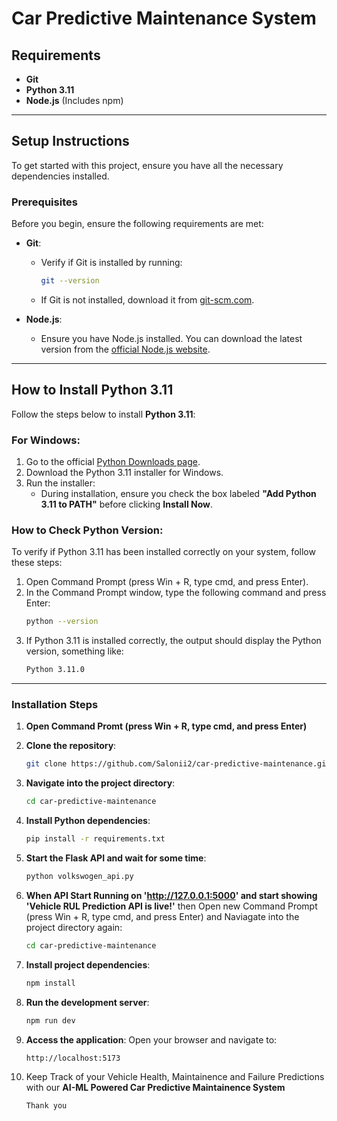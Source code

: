 # Car Predictive Maintenance System

## Requirements

- **Git**
- **Python 3.11**
- **Node.js** (Includes npm)

---

## Setup Instructions

To get started with this project, ensure you have all the necessary dependencies installed.

### Prerequisites

Before you begin, ensure the following requirements are met:

- **Git**:
  - Verify if Git is installed by running:
    ```bash
    git --version
    ```
  - If Git is not installed, download it from [git-scm.com](https://git-scm.com/downloads).

- **Node.js**:
  - Ensure you have Node.js installed. You can download the latest version from the [official Node.js website](https://nodejs.org/).

---

## How to Install Python 3.11

Follow the steps below to install **Python 3.11**:

### For Windows:
1. Go to the official [Python Downloads page](https://www.python.org/downloads/release/python-3110/).
2. Download the Python 3.11 installer for Windows.
3. Run the installer:
   - During installation, ensure you check the box labeled **"Add Python 3.11 to PATH"** before clicking **Install Now**.
  
### How to Check Python Version:

To verify if Python 3.11 has been installed correctly on your system, follow these steps:

1. Open Command Prompt (press Win + R, type cmd, and press Enter).
2. In the Command Prompt window, type the following command and press Enter:
   ```bash
   python --version

3. If Python 3.11 is installed correctly, the output should display the Python version, something like:
   ```bash
   Python 3.11.0
   
---

### Installation Steps

1. **Open Command Promt (press Win + R, type cmd, and press Enter)**

2. **Clone the repository**:
   ```bash
   git clone https://github.com/Salonii2/car-predictive-maintenance.git

3. **Navigate into the project directory**:
   ```bash
   cd car-predictive-maintenance

4. **Install Python dependencies**:
   ```bash
   pip install -r requirements.txt

5. **Start the Flask API and wait for some time**:
   ```bash
   python volkswogen_api.py

6. **When API Start Running on 'http://127.0.0.1:5000' and start showing 'Vehicle RUL Prediction API is live!'** then Open new Command Prompt (press Win + R, type cmd, and press Enter) and 
   Naviagate into the project directory again:
   ```bash
   cd car-predictive-maintenance

7. **Install project dependencies**:
   ```bash
   npm install

8. **Run the development server**:
   ```bash
   npm run dev

9. **Access the application**: Open your browser and navigate to:
   ```bash
   http://localhost:5173

10. Keep Track of your Vehicle Health, Maintainence and Failure Predictions with our **AI-ML Powered Car Predictive Maintainence System**
    ```bash
    Thank you
